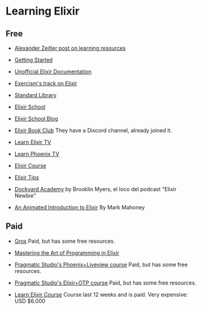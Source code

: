 # Learning Elixir

## Free

- [Alexander Zeitler post on learning
  resources](https://alexanderzeitler.com/articles/learning-elixir/)

- [Getting Started](https://elixir-lang.org/getting-started/introduction.html)

- [Unofficial Elixir Documentation](https://elixir-lang.readthedocs.io/)

- [Exercism's track on Elixir](https://exercism.org/tracks/elixir/)

- [Standard Library](https://hexdocs.pm/elixir/Kernel.html)

- [Elixir School](https://elixirschool.com/)

- [Elixir School Blog](https://elixirschool.com/blog)

- [Elixir Book Club](https://elixirbookclub.com/)
  They have a Discord channel, already joined it.

- [Learn Elixir TV](https://www.learnelixir.tv/)

- [Learn Phoenix TV](https://www.learnphoenix.tv/)

- [Elixir Course](https://github.com/taxfix/elixir-course)

- [Elixir Tips](https://elixirstream.dev/tips)

- [Dockyard Academy](https://academy.dockyard.com/)
  by Brooklin Myers, el loco del podcast "Elixir Newbie"

- [An Animated Introduction to Elixir](https://markm208.github.io/exbook/)
  By Mark Mahoney

## Paid

- [Grox](https://grox.io/)
  Paid, but has some free resources.

- [Mastering the Art of Programming in
  Elixir](https://www.educative.io/courses/mastering-programming-elixir)

- [Pragmatic Studio's Phoenix+Liveview course](https://pragmaticstudio.com/courses/phoenix-liveview)
  Paid, but has some free resources.

- [Pragmatic Studio's Elixir+OTP course](https://pragmaticstudio.com/elixir)
  Paid, but has some free resources.

- [Learn Elixir Course](https://learn-elixir.dev/)
  Course last 12 weeks and is paid. Very expensive: USD $6.000

